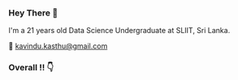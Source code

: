 ### Hey There 👋
I'm a 21 years old Data Science Undergraduate at SLIIT, Sri Lanka.

:email: kavindu.kasthu@gmail.com

### Overall !! :point_down:

